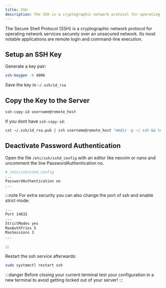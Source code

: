 ```yaml
---
title: SSH
description: The SSH is a cryptographic network protocol for operating network services.
---
```


The Secure Shell Protocol (SSH) is a cryptographic network protocol for operating network services securely over an unsecured network. Its most notable applications are remote login and command-line execution.

## Setup an SSH Key

Generate a key pair:

```bash
ssh-keygen -b 4096
```

Save the key in `~/.ssh/id_rsa`

## Copy the Key to the Server

```bash
ssh-copy-id username@remote_host
```

If you dont have `ssh-copy-id`:

```bash
cat ~/.ssh/id_rsa.pub | ssh username@remote_host "mkdir -p ~/.ssh && touch ~/.ssh/authorized_keys && chmod -R go= ~/.ssh && cat >> ~/.ssh/authorized_keys"
```

## Deactivate Password Authentication

Open the file `/etc/ssh/sshd_config` with an editor like neovim or nano and uncomment the line PasswordAuthentication no.

```bash
# /etc/ssh/sshd_config
...
PasswordAuthentication no
...
```

:::note
For extra security you can also change the port of ssh and enable strict mode:

```bash
...
Port 14832
...
StrictModes yes
MaxAuthTries 5
MaxSessions 3
...
```

:::

Restart the ssh service afterwards:

```bash
sudo systemctl restart ssh
```

:::danger
Before closing your current terminal test your configuration in a new terminal to avoid getting locked out of your server!
:::
